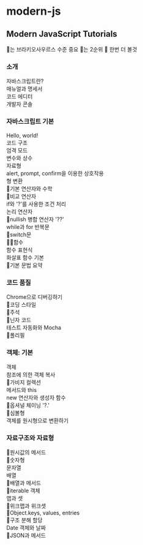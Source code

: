# modern-js
Modern JavaScript Tutorials
---
🦕는 브라키오사우르스 수준 중요 🧶는 2순위 🚧 한번 더 볼것
### 소개
자바스크립트란?<br>
매뉴얼과 명세서<br>
코드 에디터<br>
개발자 콘솔

### 자바스크립트 기본
Hello, world!<br>
코드 구조<br>
엄격 모드<br>
변수와 상수<br>
자료형<br>
alert, prompt, confirm을 이용한 상호작용<br>
형 변환<br>
🧶기본 연산자와 수학<br>
🚧비교 연산자<br>
if와 '?'를 사용한 조건 처리<br>
논리 연산자<br>
🧶nullish 병합 연산자 '??'<br>
while과 for 반복문<br>
🧶switch문<br>
🏃‍➡️함수<br>
함수 표현식<br>
화살표 함수 기본<br>
🧶기본 문법 요약<br>

### 코드 품질
Chrome으로 디버깅하기<br>
🧶코딩 스타일<br>
🧶주석<br>
🧶닌자 코드<br>
테스트 자동화와 Mocha<br>
🧶폴리필<br>

### 객체: 기본
객체<br>
참조에 의한 객체 복사<br>
🧶가비지 컬렉션<br>
메서드와 this<br>
new 연산자와 생성자 함수<br>
🧶옵셔널 체이닝 '?.'<br>
🧶심볼형<br>
객체를 원시형으로 변환하기<br>

### 자료구조와 자료형
🧶원시값의 메서드<br>
🧶숫자형<br>
문자열<br>
배열<br>
🦕배열과 메서드<br>
🧶iterable 객체<br>
맵과 셋<br>
🧶위크맵과 위크셋<br>
🦕Object.keys, values, entries<br>
🦕구조 분해 할당<br>
Date 객체와 날짜<br>
🦕JSON과 메서드<br>

